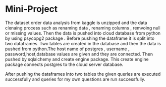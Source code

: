 # Mini-Project

The dataset order data analysis from kaggle is unzipped and the data clenaing process such as renaming data , renaming columns , remvoing null or missing values. Then the data is pushed into cloud database from python by using psycopg2 package . Before pushing the dataframe it is split into two dataframes. Two tables are created in the database and then the data is pushed from python.The host name of postgres , username , password,host,database values are given and they are connected. Then pushed by sqlalchemy and create engine package. This create engine package connects postgres to the cloud server database.

After pushing the dataframes into two tables the given queries are executed successfully and queries for my own questions are run successfully.
